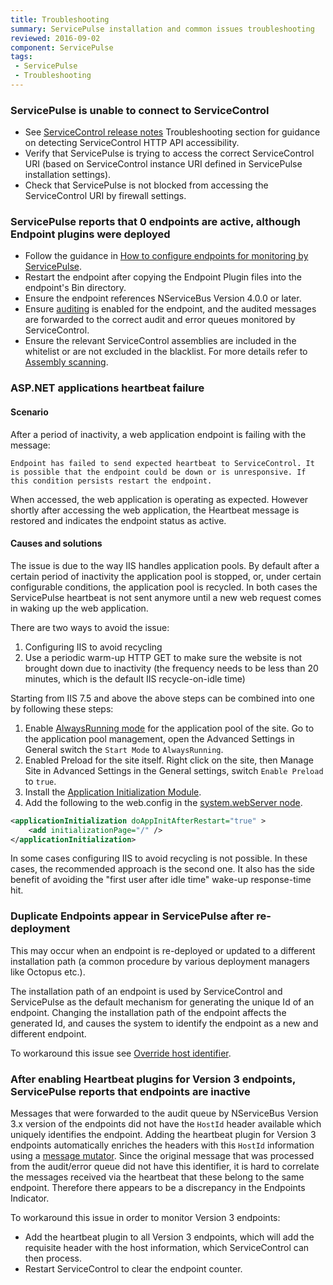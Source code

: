 ```yaml
---
title: Troubleshooting
summary: ServicePulse installation and common issues troubleshooting
reviewed: 2016-09-02
component: ServicePulse
tags:
 - ServicePulse
 - Troubleshooting
---
```



### ServicePulse is unable to connect to ServiceControl

 * See [ServiceControl release notes](https://github.com/Particular/ServiceControl/releases/) Troubleshooting section for guidance on detecting ServiceControl HTTP API accessibility.
 * Verify that ServicePulse is trying to access the correct ServiceControl URI (based on ServiceControl instance URI defined in ServicePulse installation settings).
 * Check that ServicePulse is not blocked from accessing the ServiceControl URI by firewall settings.


### ServicePulse reports that 0 endpoints are active, although Endpoint plugins were deployed

 * Follow the guidance in [How to configure endpoints for monitoring by ServicePulse](how-to-configure-endpoints-for-monitoring.md).
 * Restart the endpoint after copying the Endpoint Plugin files into the endpoint's Bin directory.
 * Ensure the endpoint references NServiceBus Version 4.0.0 or later.
 * Ensure [auditing](/nservicebus/operations/auditing.md) is enabled for the endpoint, and the audited messages are forwarded to the correct audit and error queues monitored by ServiceControl.
 * Ensure the relevant ServiceControl assemblies are included in the whitelist or are not excluded in the blacklist. For more details refer to [Assembly scanning](/nservicebus/hosting/assembly-scanning.md).


### ASP.NET applications heartbeat failure


#### Scenario

After a period of inactivity, a web application endpoint is failing with the message:

```no-highlight
Endpoint has failed to send expected heartbeat to ServiceControl. It is possible that the endpoint could be down or is unresponsive. If this condition persists restart the endpoint.
```

When accessed, the web application is operating as expected. However shortly after accessing the web application, the Heartbeat message is restored and indicates the endpoint status as active.


#### Causes and solutions

The issue is due to the way IIS handles application pools. By default after a certain period of inactivity the application pool is stopped, or, under certain configurable conditions, the application pool is recycled. In both cases the ServicePulse heartbeat is not sent anymore until a new web request comes in waking up the web application.

There are two ways to avoid the issue:

 1. Configuring IIS to avoid recycling
 1. Use a periodic warm-up HTTP GET to make sure the website is not brought down due to inactivity (the frequency needs to be less than 20 minutes, which is the default IIS recycle-on-idle time)

Starting from IIS 7.5 and above the above steps can be combined into one by following these steps:

 1. Enable [AlwaysRunning mode](https://msdn.microsoft.com/en-us/library/ee677285.aspx) for the application pool of the site. Go to the application pool management, open the Advanced Settings in General switch the `Start Mode` to `AlwaysRunning`.
 1. Enabled Preload for the site itself. Right click on the site, then Manage Site in Advanced Settings in the General settings, switch `Enable Preload` to `true`.
 1. Install the [Application Initialization Module](http://www.iis.net/learn/get-started/whats-new-in-iis-8/iis-80-application-initialization).
 1. Add the following to the web.config in the [system.webServer node](https://msdn.microsoft.com/en-us/library/ms689429.aspx).

```xml
<applicationInitialization doAppInitAfterRestart="true" >
    <add initializationPage="/" />
</applicationInitialization>
```

In some cases configuring IIS to avoid recycling is not possible. In these cases, the recommended approach is the second one. It also has the side benefit of avoiding the "first user after idle time" wake-up response-time hit.


### Duplicate Endpoints appear in ServicePulse after re-deployment

This may occur when an endpoint is re-deployed or updated to a different installation path (a common procedure by various deployment managers like Octopus etc.).

The installation path of an endpoint is used by ServiceControl and ServicePulse as the default mechanism for generating the unique Id of an endpoint. Changing the installation path of the endpoint affects the generated Id, and causes the system to identify the endpoint as a new and different endpoint.

To workaround this issue see [Override host identifier](/nservicebus/hosting/override-hostid.md).


### After enabling Heartbeat plugins for Version 3 endpoints, ServicePulse reports that endpoints are inactive

Messages that were forwarded to the audit queue by NServiceBus Version 3.x version of the endpoints did not have the `HostId` header available which uniquely identifies the endpoint. Adding the heartbeat plugin for Version 3 endpoints automatically enriches the headers with this `HostId` information using a [message mutator](/nservicebus/pipeline/message-mutators.md). Since the original message that was processed from the audit/error queue did not have this identifier, it is hard to correlate the messages received via the heartbeat that these belong to the same endpoint. Therefore there appears to be a discrepancy in the Endpoints Indicator.

To workaround this issue in order to monitor Version 3 endpoints:

 * Add the heartbeat plugin to all Version 3 endpoints, which will add the requisite header with the host information, which ServiceControl can then process.
 * Restart ServiceControl to clear the endpoint counter.